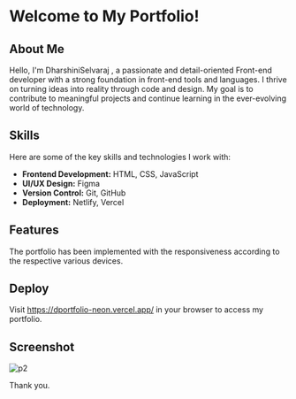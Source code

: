# Welcome to My Portfolio!

## About Me
Hello, I'm DharshiniSelvaraj , a passionate and detail-oriented Front-end developer with a strong foundation in front-end tools and languages. I thrive on turning ideas into reality through code and design. My goal is to contribute to meaningful projects and continue learning in the ever-evolving world of technology.

## Skills
Here are some of the key skills and technologies I work with:

- **Frontend Development:** HTML, CSS, JavaScript
- **UI/UX Design:** Figma
- **Version Control:** Git, GitHub
- **Deployment:** Netlify, Vercel

## Features
The portfolio has been implemented with the responsiveness according to the respective various devices.

## Deploy
Visit https://dportfolio-neon.vercel.app/ in your browser to access my portfolio.

## Screenshot 
![p2](https://github.com/Dharshini-S12/D_Portfolio/assets/118833017/3367705d-e983-4395-831b-1e86218c6f5e)

Thank you.

 
 
